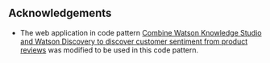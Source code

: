 ## Acknowledgements

* The web application in code pattern [Combine Watson Knowledge Studio and Watson Discovery to discover customer sentiment from product reviews](https://github.com/IBM/watson-discovery-food-reviews) was modified to be used in this code pattern.

